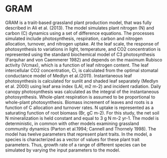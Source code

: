 # GRAM
GRAM is a traiit-based grassland plant production model, that was fully described in Ali et al. (2013). The model  simulates 
plant nitrogen  (N) and carbon  (C) dynamics using a set of difference equations. The processes simulated include 
photosynthesis, respiration, carbon  and  nitrogen  allocation,  turnover,  and  nitrogen uptake. 
At the leaf scale, the response of photosynthesis to variations in light, temperature, and CO2 concentration
is represented using the standard biochemical model of C3 photosynthesis (Farquhar and von Caemmerer 1982) and depends
on the maximum Rubisco activity (Vcmax), which is a function of leaf nitrogen content. The leaf intercellular CO2
concentration, Ci, is calculated from the optimal stomatal conductance model of Medlyn et al.(2011). Instantaneous leaf 
photosynthesis is calculated for sunlit and shaded leaf separately (Medlyn et al. 2000) using leaf area index 
(LAI, m2 m-2) and incident radiation. 
Daily canopy photosynthesis was calculated as the integral of the instantaneous photosynthesis. Whole-plant
respiration is assumed to be proportional to whole-plant photosynthesis. Biomass increment of leaves and roots is
a function of C allocation and turnover rates. N uptake is represented as a saturating function of root biomass
(Br, gC m-2). 
For this study, the net soil N mineralization is held constant and equal to 3 g N m-2 yr-1. The model is deterministic,
in common with other models examining grassland community dynamics (Parton et al.1994; Cannell and Thornely 1998).
The model has twelve parameters that represent plant traits. In the model, a species is characterized as a vector of 
values for these plant trait parameters. Thus, growth rate of a range of different species can be simulated by varying
the input parameters to the model.





	
	

